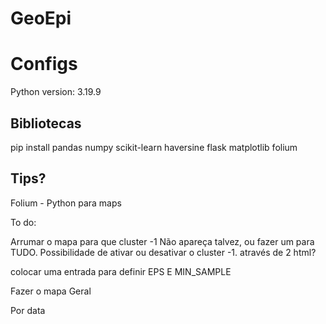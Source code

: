 # GeoEpi

# Configs

Python version: 3.19.9

## Bibliotecas

pip install pandas numpy scikit-learn haversine flask matplotlib folium

## Tips?

Folium - Python para maps


To do:

Arrumar o mapa para que cluster -1 Não apareça talvez, ou fazer um para TUDO. 
Possibilidade de ativar ou desativar o cluster -1. através de 2 html?

colocar uma entrada para definir EPS E MIN_SAMPLE

Fazer o mapa
Geral

Por data

